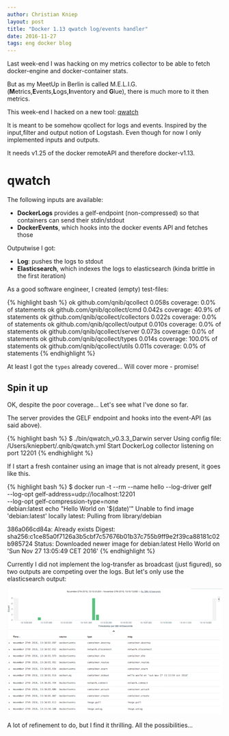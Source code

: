```yaml
---
author: Christian Kniep
layout: post
title: "Docker 1.13 qwatch log/events handler"
date: 2016-11-27
tags: eng docker blog
---
```


Last week-end I was hacking on my metrics collector to be able to fetch docker-engine and docker-container stats.

But as my MeetUp in Berlin is called M.E.L.I.G. (**M**etrics,**E**vents,**L**ogs,**I**nventory and **G**lue), there is much more to it then metrics.

This week-end I hacked on a new tool: [qwatch](https://github.com/qnib/qwatch)

It is meant to be somehow qcollect for logs and events. Inspired by the input,filter and output notion of Logstash.
Even though for now I only implemented inputs and outputs.

It needs v1.25 of the docker remoteAPI and therefore docker-v1.13.

# qwatch

The following inputs are available:

- **DockerLogs** provides a gelf-endpoint (non-compressed) so that containers can send their stdin/stdout
- **DockerEvents**, which hooks into the docker events API and fetches those

Outputwise I got:

- **Log**: pushes the logs to stdout
- **Elasticsearch**, which indexes the logs to elasticsearch (kinda brittle in the first iteration)

As a good software engineer, I created (empty) test-files:

{% highlight bash %}
ok  	github.com/qnib/qcollect	0.058s           coverage: 0.0% of statements
ok  	github.com/qnib/qcollect/cmd	0.042s        coverage: 40.9% of statements
ok  	github.com/qnib/qcollect/collectors 0.022s coverage: 0.0% of statements
ok  	github.com/qnib/qcollect/output 0.010s     coverage: 0.0% of statements
ok  	github.com/qnib/qcollect/server 0.073s     coverage: 0.0% of statements
ok  	github.com/qnib/qcollect/types 0.014s      coverage: 100.0% of statements
ok  	github.com/qnib/qcollect/utils 0.011s      coverage: 0.0% of statements
{% endhighlight %}

At least I got the `types` already covered... Will cover more - promise!

## Spin it up

OK, despite the poor coverage... Let's see what I've done so far.

The server provides the GELF endpoint and hooks into the event-API (as said above).

{% highlight bash %}
$ ./bin/qwatch_v0.3.3_Darwin server
Using config file: /Users/kniepbert/.qnib/qwatch.yml
Start DockerLog collector listening on port 12201
{% endhighlight %}

If I start a fresh container using an image that is not already present, it goes like this.

{% highlight bash %}
$ docker run -t --rm --name hello --log-driver gelf \
             --log-opt gelf-address=udp://localhost:12201 \
             --log-opt gelf-compression-type=none \
             debian:latest echo "Hello World on '$(date)'"
Unable to find image 'debian:latest' locally
latest: Pulling from library/debian

386a066cd84a: Already exists
Digest: sha256:c1ce85a0f7126a3b5cbf7c57676b01b37c755b9ff9e2f39ca88181c02b985724
Status: Downloaded newer image for debian:latest
Hello World on 'Sun Nov 27 13:05:49 CET 2016'
{% endhighlight %}

Currently I did not implement the log-transfer as broadcast (just figured), so two outputs are competing over the logs. But let's only use the elasticsearch output:

![](/pics/2016-11-27/kibana4.png)

A lot of refinement to do, but I find it thrilling. All the possibilities... 



